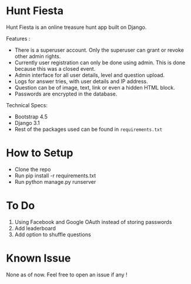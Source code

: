 # Hunt Fiesta
Hunt Fiesta is an online treasure hunt app built on Django.

Features : 
- There is a superuser account. Only the superuser can grant or revoke other admin rights.
- Currently user registration can only be done using admin. This is done because this was a closed event.
- Admin interface for all user details, level and question upload.
- Logs for answer tries, with user details and IP address.
- Question can be of image, text, link or even a hidden HTML block.
- Passwords are encrypted in the database.

Technical Specs:
- Bootstrap 4.5
- Django 3.1
- Rest of the packages used can be found in `requirements.txt`

# How to Setup
- Clone the repo
- Run pip install -r requirements.txt
- Run python manage.py runserver

# To Do
1. Using Facebook and Google OAuth instead of storing passwords
2. Add leaderboard
3. Add option to shuffle questions

# Known Issue
None as of now. Feel free to open an issue if any !
